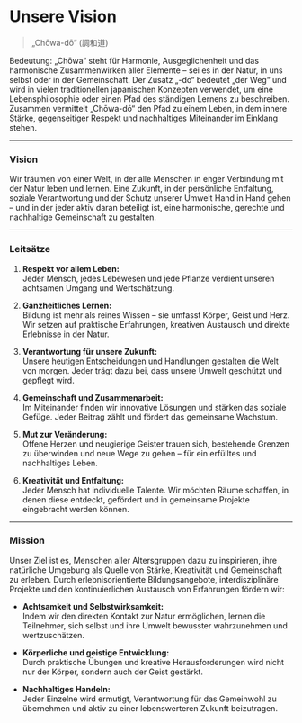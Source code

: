 # Unsere Vision

> „Chōwa-dō“ (調和道)

Bedeutung:
„Chōwa“ steht für Harmonie, Ausgeglichenheit und das harmonische Zusammenwirken aller Elemente – sei es in der Natur, in uns selbst oder in der Gemeinschaft. Der Zusatz „-dō“ bedeutet „der Weg“ und wird in vielen traditionellen japanischen Konzepten verwendet, um eine Lebensphilosophie oder einen Pfad des ständigen Lernens zu beschreiben. Zusammen vermittelt „Chōwa-dō“ den Pfad zu einem Leben, in dem innere Stärke, gegenseitiger Respekt und nachhaltiges Miteinander im Einklang stehen.

---

### Vision

Wir träumen von einer Welt, in der alle Menschen in enger Verbindung mit der Natur leben und lernen. Eine Zukunft, in der persönliche Entfaltung, soziale Verantwortung und der Schutz unserer Umwelt Hand in Hand gehen – und in der jeder aktiv daran beteiligt ist, eine harmonische, gerechte und nachhaltige Gemeinschaft zu gestalten.

---

### Leitsätze

1. **Respekt vor allem Leben:**  
   Jeder Mensch, jedes Lebewesen und jede Pflanze verdient unseren achtsamen Umgang und Wertschätzung.

2. **Ganzheitliches Lernen:**  
   Bildung ist mehr als reines Wissen – sie umfasst Körper, Geist und Herz. Wir setzen auf praktische Erfahrungen, kreativen Austausch und direkte Erlebnisse in der Natur.

3. **Verantwortung für unsere Zukunft:**  
   Unsere heutigen Entscheidungen und Handlungen gestalten die Welt von morgen. Jeder trägt dazu bei, dass unsere Umwelt geschützt und gepflegt wird.

4. **Gemeinschaft und Zusammenarbeit:**  
   Im Miteinander finden wir innovative Lösungen und stärken das soziale Gefüge. Jeder Beitrag zählt und fördert das gemeinsame Wachstum.

5. **Mut zur Veränderung:**  
   Offene Herzen und neugierige Geister trauen sich, bestehende Grenzen zu überwinden und neue Wege zu gehen – für ein erfülltes und nachhaltiges Leben.

6. **Kreativität und Entfaltung:**  
   Jeder Mensch hat individuelle Talente. Wir möchten Räume schaffen, in denen diese entdeckt, gefördert und in gemeinsame Projekte eingebracht werden können.

---

### Mission

Unser Ziel ist es, Menschen aller Altersgruppen dazu zu inspirieren, ihre natürliche Umgebung als Quelle von Stärke, Kreativität und Gemeinschaft zu erleben. Durch erlebnisorientierte Bildungsangebote, interdisziplinäre Projekte und den kontinuierlichen Austausch von Erfahrungen fördern wir:

- **Achtsamkeit und Selbstwirksamkeit:**  
  Indem wir den direkten Kontakt zur Natur ermöglichen, lernen die Teilnehmer, sich selbst und ihre Umwelt bewusster wahrzunehmen und wertzuschätzen.

- **Körperliche und geistige Entwicklung:**  
  Durch praktische Übungen und kreative Herausforderungen wird nicht nur der Körper, sondern auch der Geist gestärkt.

- **Nachhaltiges Handeln:**  
  Jeder Einzelne wird ermutigt, Verantwortung für das Gemeinwohl zu übernehmen und aktiv zu einer lebenswerteren Zukunft beizutragen.


